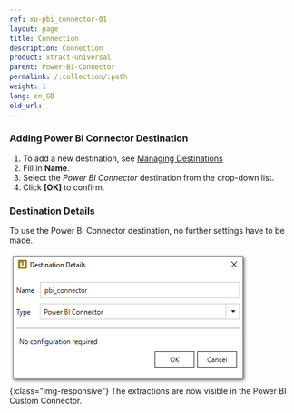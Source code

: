 ```yaml
---
ref: xu-pbi_connector-01
layout: page
title: Connection
description: Connection
product: xtract-universal
parent: Power-BI-Connector
permalink: /:collection/:path
weight: 1
lang: en_GB
old_url:
---
```

### Adding Power BI Connector Destination
1. To add a new destination, see [Managing Destinations](../managing-destinations)
2. Fill in **Name**.
3. Select the *Power BI Connector* destination from the drop-down list.
4. Click **[OK]** to confirm.


### Destination Details
To use the Power BI Connector destination, no further settings have to be made.

![Power BI Connector (beta) destination](/img/content/XU_pbi_connector_connection.png){:class="img-responsive"}
The extractions are now visible in the Power BI Custom Connector.
